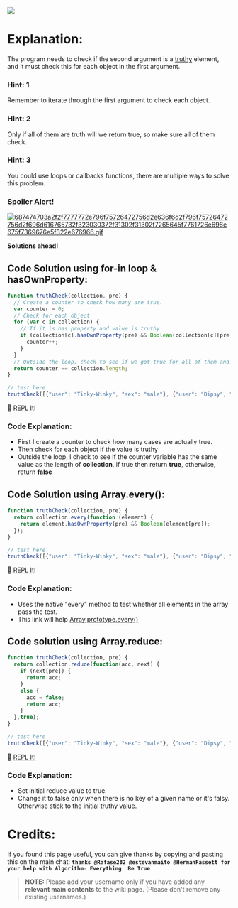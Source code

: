 ![](http://i.imgur.com/oKEJJJI.jpg)

# Explanation:
The program needs to check if the second argument is a [truthy](JS-Truthy) element, and it must check this for each object in the first argument.

### Hint: 1
Remember to iterate through the first argument to check each object.

### Hint: 2
Only if all of them are truth will we return true, so make sure all of them check.

### Hint: 3
You could use loops or callbacks functions, there are multiple ways to solve this problem.

### Spoiler Alert!
[![687474703a2f2f7777772e796f75726472756d2e636f6d2f796f75726472756d2f696d616765732f323030372f31302f31302f7265645f7761726e696e675f7369676e5f322e676966.gif](https://files.gitter.im/FreeCodeCamp/Wiki/nlOm/thumb/687474703a2f2f7777772e796f75726472756d2e636f6d2f796f75726472756d2f696d616765732f323030372f31302f31302f7265645f7761726e696e675f7369676e5f322e676966.gif)](https://files.gitter.im/FreeCodeCamp/Wiki/nlOm/687474703a2f2f7777772e796f75726472756d2e636f6d2f796f75726472756d2f696d616765732f323030372f31302f31302f7265645f7761726e696e675f7369676e5f322e676966.gif)

**Solutions ahead!**

## Code Solution using for-in loop & hasOwnProperty:

```js
function truthCheck(collection, pre) {
  // Create a counter to check how many are true.
  var counter = 0;
  // Check for each object
  for (var c in collection) {
    // If it is has property and value is truthy
    if (collection[c].hasOwnProperty(pre) && Boolean(collection[c][pre])) {
      counter++;
    }
  }
  // Outside the loop, check to see if we got true for all of them and return true or false
  return counter == collection.length;
}

// test here
truthCheck([{"user": "Tinky-Winky", "sex": "male"}, {"user": "Dipsy", "sex": "male"}, {"user": "Laa-Laa", "sex": "female"}, {"user": "Po", "sex": "female"}], "sex");
```
:rocket: [REPL It!](https://repl.it/CLnw/0)

### Code Explanation:
- First I create a counter to check how many cases are actually true.
- Then check for each object if the value is truthy
- Outside the loop, I check to see if the counter variable has the same value as the length of **collection**, if true then return **true**, otherwise, return **false**

##  Code Solution using Array.every():
```js
function truthCheck(collection, pre) {
  return collection.every(function (element) {
    return element.hasOwnProperty(pre) && Boolean(element[pre]);
  });
}

// test here
truthCheck([{"user": "Tinky-Winky", "sex": "male"}, {"user": "Dipsy", "sex": "male"}, {"user": "Laa-Laa", "sex": "female"}, {"user": "Po", "sex": "female"}], "sex");
```
:rocket: [REPL It!](https://repl.it/CLny/0)

### Code Explanation:
- Uses the native "every" method to test whether all elements in the array pass the test.
- This link will help [Array.prototype.every()](https://developer.mozilla.org/en-US/docs/Web/JavaScript/Reference/Global_Objects/Array/every)

## Code solution using Array.reduce:
```js
function truthCheck(collection, pre) {
  return collection.reduce(function(acc, next) {
    if (next[pre]) {
      return acc;
    } 
    else {
      acc = false;
      return acc;
    }
  },true);
}

// test here
truthCheck([{"user": "Tinky-Winky", "sex": "male"}, {"user": "Dipsy", "sex": "male"}, {"user": "Laa-Laa", "sex": "female"}, {"user": "Po", "sex": "female"}], "sex");
```
:rocket: [REPL It!](https://repl.it/CLnv/0)

### Code Explanation:
- Set initial reduce value to true.
- Change it to false only when there is no key of a given name or it's falsy. Otherwise stick to the initial truthy value. 

# Credits:
If you found this page useful, you can give thanks by copying and pasting this on the main chat:  **`thanks @Rafase282 @estevanmaito @HermanFassett for your help with Algorithm: Everything  Be True`**

> **NOTE:** Please add your username only if you have added any **relevant main contents** to the wiki page. (Please don't remove any existing usernames.)

